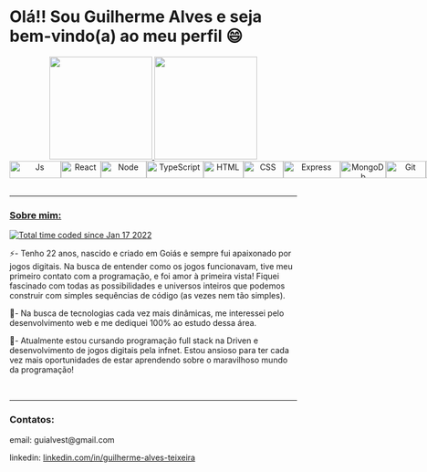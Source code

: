 <h1> Olá!! Sou Guilherme Alves e seja bem-vindo(a) ao meu perfil 😄 </h1>
<div align="center">
  <a href="https://github.com/Adamantyne">
  <img height="180em" src="https://github-readme-stats.vercel.app/api/top-langs/?username=Adamantyne&layout=compact&langs_count=7&theme=dracula"/>
  <img height="180em" src="https://github-readme-stats.vercel.app/api?username=Adamantyne&show_icons=true&theme=dracula&include_all_commits=true&count_private=true"/>
</div>
<div align="center" style="display: flex">
<br>
  <img align="center" alt="Js" height="30" width="90" src="https://img.shields.io/badge/JavaScript-323330?style=for-the-badge&logo=javascript&logoColor=F7DF1E">
  <img align="center" alt="React" height="30" width="70" src="https://img.shields.io/badge/React-20232A?style=for-the-badge&logo=react&logoColor=61DAFB">
  <img align="center" alt="Node" height="30" width="80" src="https://img.shields.io/badge/Node.js-43853D?style=for-the-badge&logo=node.js&logoColor=white">
  <img align="center" alt="TypeScript" height="30" width="100" src="https://img.shields.io/badge/TypeScript-007ACC?style=for-the-badge&logo=typescript&logoColor=white">
  <img align="center" alt="HTML" height="30" width="70" src="https://img.shields.io/badge/HTML5-E34F26?style=for-the-badge&logo=html5&logoColor=white">
  <img align="center" alt="CSS" height="30" width="70" src="https://img.shields.io/badge/CSS3-1572B6?style=for-the-badge&logo=css3&logoColor=white">
  <img align="center" alt="Express" height="30" width="100" src="https://img.shields.io/badge/PostgreSQL-316192?style=for-the-badge&logo=postgresql&logoColor=white">
  <img align="center" alt="MongoDb" height="30" width="80" src="https://img.shields.io/badge/MongoDB-4EA94B?style=for-the-badge&logo=mongodb&logoColor=white">
  <img align="center" alt="Git" height="30" width="70" src="https://img.shields.io/badge/GIT-E44C30?style=for-the-badge&logo=git&logoColor=white">
  <img align="center" alt="Prisma" height="30" width="70" src="https://img.shields.io/badge/Prisma-3982CE?style=for-the-badge&logo=Prisma&logoColor=white">
</div>
<br>
<hr>
<h3> Sobre mim: </h3>
  <a href="https://wakatime.com/@8f86e633-e2e4-44e9-85eb-b60553df5a5b"><img src="https://wakatime.com/badge/user/8f86e633-e2e4-44e9-85eb-b60553df5a5b.svg" alt="Total time coded since Jan 17 2022" /></a>
  <p>⚡- Tenho 22 anos, nascido e criado em Goiás e sempre fui apaixonado por jogos digitais. Na busca de entender como os jogos funcionavam,  tive meu primeiro contato com a programação, e foi amor à primeira vista! Fiquei fascinado com todas as possibilidades e universos inteiros que podemos construir com simples sequências de código (as vezes nem tão simples).  </p>
  <p>🚀- Na busca de tecnologias cada vez mais dinâmicas, me interessei pelo desenvolvimento web e me dediquei 100% ao estudo dessa área. </p>
  <p>🌱- Atualmente estou cursando programação full stack na Driven e desenvolvimento de jogos digitais pela infnet. Estou ansioso para ter cada vez mais oportunidades de estar aprendendo sobre o maravilhoso mundo da programação!</p>
<br>
<hr>

<h3> Contatos: </h3>
<p>email: guialvest@gmail.com</p>
<p>linkedin: <a href="https://www.linkedin.com/in/guilherme-alves-686977236/" target="_blank"> linkedin.com/in/guilherme-alves-teixeira </a> </p>
